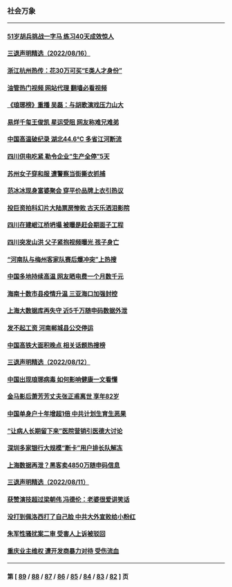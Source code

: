 ### 社会万象
---
#### [51岁胡兵挑战一字马 练习40天成效惊人](../../pages/ncid282/n13803996.md?08171245) 
#### [三退声明精选（2022/08/16）](../../pages/ncid282/n13804028.md?08171245) 
#### [浙江杭州热传：花30万可买“E类人才身份”](../../pages/ncid282/n13803543.md?08171245) 
#### [油管热门视频 网站代理 翻墙必看视频](http://209.222.30.114:81/youtube.html?08171245)
#### [《琅琊榜》重播 吴磊：与胡歌演戏压力山大](../../pages/ncid282/n13803222.md?08171245) 
#### [易烊千玺王俊凯 星运受阻 网友称难兄难弟](../../pages/ncid282/n13803186.md?08171245) 
#### [中国高温破纪录 湖北44.6℃ 多省江河断流](../../pages/ncid282/n13803212.md?08171245) 
#### [四川供电吃紧 勒令企业“生产全停”5天](../../pages/ncid282/n13802839.md?08171245) 
#### [苏州女子穿和服 遭警察当街撕衣抓捕](../../pages/ncid282/n13802941.md?08171245) 
#### [范冰冰现身富婆聚会 穿平价品牌上衣引热议](../../pages/ncid282/n13802602.md?08171245) 
#### [投巨资拍科幻片大陆票房惨败 古天乐洒泪影院](../../pages/ncid282/n13802584.md?08171245) 
#### [四川在建岷江桥坍塌 被曝是赶会期面子工程](../../pages/ncid282/n13802501.md?08171245) 
#### [四川突发山洪 父子紧抱视频曝光 孩子身亡](../../pages/ncid282/n13802145.md?08171245) 
#### [“河南队与梅州客家队赛后爆冲突”上热搜](../../pages/ncid282/n13802161.md?08171245) 
#### [中国多地持续高温 网友晒电费一个月数千元](../../pages/ncid282/n13801760.md?08171245) 
#### [海南十数市县疫情升温 三亚海口加强封控](../../pages/ncid282/n13801700.md?08171245) 
#### [上海大数据库再失守 近5千万随申码数据外泄](../../pages/ncid282/n13801692.md?08171245) 
#### [发不起工资 河南郸城县公交停运](../../pages/ncid282/n13801528.md?08171245) 
#### [中国高铁大面积晚点 相关话题热搜榜](../../pages/ncid282/n13801439.md?08171245) 
#### [三退声明精选（2022/08/12）](../../pages/ncid282/n13801498.md?08171245) 
#### [中国出现琅琊病毒 如何影响健康一文看懂](../../pages/ncid282/n13801414.md?08171245) 
#### [金马影后萧芳芳丈夫张正甫离世 享年82岁](../../pages/ncid282/n13801404.md?08171245) 
#### [中国单身户十年增超1倍 中共计划生育生恶果](../../pages/ncid282/n13801359.md?08171245) 
#### [“让病人长期留下来”医院营销引医德大讨论](../../pages/ncid282/n13801100.md?08171245) 
#### [深圳多家银行大规模“断卡”用户排长队解冻](../../pages/ncid282/n13801109.md?08171245) 
#### [上海数据再泄？黑客卖4850万随申码信息](../../pages/ncid282/n13800999.md?08171245) 
#### [三退声明精选（2022/08/11）](../../pages/ncid282/n13800803.md?08171245) 
#### [获赞演技超过梁朝伟 冯德伦：老婆很爱讲笑话](../../pages/ncid282/n13800597.md?08171245) 
#### [没打到佩洛西打了自己脸 中共大外宣败给小粉红](../../pages/ncid282/n13800383.md?08171245) 
#### [朱军性骚扰案二审 受害人上诉被驳回](../../pages/ncid282/n13800163.md?08171245) 
#### [重庆业主维权 遭开发商暴力对待 受伤流血](../../pages/ncid282/n13800230.md?08171245) 

---
#### 第 [ [89](./89.md?08171245) / [88](./88.md?08171245) / [87](./87.md?08171245) / [86](./86.md?08171245) / [85](./85.md?08171245) / [84](./84.md?08171245) / [83](./83.md?08171245) / [82](./82.md?08171245) ] 页
